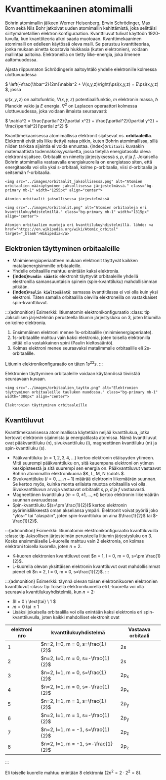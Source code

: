 # Kvanttimekaaninen atomimalli

Bohrin atomimallin jälkeen Werner Heisenberg, Erwin Schrödinger, Max Born sekä Nils Bohr jatkoivat uuden atomimallin kehittämistä, joka selittäisi siirtymämetallien elektronikonfiguraation. Kvanttiluvut tulivat käyttöön 1920-luvulla, kun kvanttiteoria alkoi saada muotoaan. Kvanttimekaaninen atomimalli on edelleen käytössä oleva malli. Se perustuu kvanttiteoriaa, jonka mukaan ainetta koostavia hiukkasia (kuten elektronien), voidaan mallintaa aaltoina. Elektroneilla on tietty liike-energia, joka ilmenee aaltomuodossa.

Ajasta riippumaton Schrödingerin aaltoyhtälö yhdelle elektronille kolmessa ulottuvuudessa

$ \left(-\frac{\hbar^2}{2m}\nabla^2 + V(x,y,z)\right)\psi(x,y,z) = E\psi(x,y,z) $, jossa

$\psi(x,y,z)$ on aaltofunktio, $V(x,y,z)$ potentiaalifunktio, $m$ elektronin massa, $\hbar$ Planckin vakio ja $E$ energia. $\nabla^2$ on Laplacen operaattori kolmessa ulottuvuudessa, joka voidaan ilmaista seuraavasti:

$ \nabla^2 = \frac{\partial^2}{\partial x^2} + \frac{\partial^2}{\partial y^2} + \frac{\partial^2}{\partial z^2} $

Kvanttimekaanisessa atomimallissa elektronit sijatsevat ns. **orbitaaleilla**. Elektronit eivät siis liiku tiettyä rataa pitkin, kuten Bohrin atomimallissa, sillä niiden tarkkaa sijaintia ei voida ennustaa. {index}`Orbitaali` kuvaakin matemaattista todennäköisyysaluetta, jossa tietyllä energiatasolla oleva elektroni sijaitsee. Orbitaalit on nimetty järjestyksessä $s, p, d \ \text{ja} \ f$. Jokaisella Bohrin atomimallia vastaavalla energiakuorella on energiataso siten, että energitasolla voi olla yksi s-orbitaali, kolme p-orbitaalia, viisi d-orbitaalia ja seitsemän f-orbitaalia.

```{figure-md} Orbitaalit jaksollisessa järjestelmässä
<img src="../images/orbitaalit_jaksollisessa.png" alt="Atomien orbitaalien määräytyminen jaksollisessa järjestelmässä." class="bg-primary mb-1" width="1255px" align="center">

Atomien orbitaalit jaksollisessa järjestelmässä
```

```{figure-md} Orbitaalit
<img src="../images/orbitaalit.png" alt="Atomien orbitaaleja eri kvanttilukuyhdistelmillä." class="bg-primary mb-1" width="1315px" align="center">

Atomien orbitaalien muotoja eri kvanttilukuyhdistelmillä. lähde: <a href="https://en.wikipedia.org/wiki/Atomic_orbital" target="_blank">Wikipedia</a>
```

## Elektronien täyttyminen orbitaaleille
- Minimienergiaperiaatteen mukaan elektronit täyttyvät kaikken matalaenergisimmille orbitaaleille.
- Yhdelle orbitaalille mahtuu enintään kaksi elektronia.
- **{index}`Hundin sääntö`**: elektronit täyttyvät orbitaaleille yhdellä elektronilla samansuuntaisin spinein (spin-kvanttiluku) mahdollisimman pitkään.
- **{index}`Paulin kieltosääntö`**: samassa kvanttitilassa ei voi olla kuin yksi elektroni. Täten samalla orbitaalilla olevilla elektroneilla on vastakkaiset spin-kvanttiluvut.

:::{admonition} Esimerkki: litiumatomin elektronikonfiguraatio
:class: tip
Jaksollisen järjestelmän perusteella litiumin järjestysluku on 3, joten litiumilla on kolme elektronia.
1. Ensimmäinen elektroni menee 1s-orbitaalille (minimienergiaperiaate).
2. 1s-orbitaalille mahtuu vain kaksi elektronia, joten toisella elektronilla pitää olla vastakkainen spini (Paulin kieltosääntö).
3. Kolmas elektroni menee seuraavaksi matalimmalle orbitaalille eli 2s-orbitaalille.

Litiumin elektronikonfiguraatio on täten $1s^22s$.
:::

Elektronien täyttyminen orbitaaleille voidaan käytännössä tiiviistää seuraavaan kuvaan.
```{figure-md} Elektronien täyttyminen orbitaaleille
<img src="../images/orbitaalien_taytto.png" alt="Elektronien täyttyminen orbitaaleille taulukon muodossa." class="bg-primary mb-1" width="300px" align="center">

Elektronien täyttyminen orbitaaleille
```

## Kvanttiluvut
Kvanttimekaanisessa atomimallissa käytetään neljää kvanttilukua, jotka kertovat elektronin sijainnista ja energiatilasta atomissa. Nämä kvanttiluvut ovat pääkvanttiluku (n), sivukvanttiluku (l), magneettinen kvanttiluku (m) ja spin-kvanttiluku (s).
- Pääkvanttiluku $(n = 1, 2, 3, 4, \dots)$ kertoo elektronin etäisyyden ytimeen. Mitä suurempi pääkvanttiluku on, sitä kauempana elektroni on ytimen keskipisteestä ja sitä suurempi sen energia on. Pääkvanttiluvut vastaavat Bohrin atomimallin elektronikuoria $K, L, M, N \cdots $.
- Sivukvanttiluku $(l = 0, \dots , n-1)$ määrää elektronin liikemäärän suunnan. Se kertoo myös, kuinka monta erilaista muotoa orbitaalilla voi olla. Sivukvanttiluvun arvoja vastaavat orbitaalit $s, p, d \ \text{ja} \ f$ vastaavasti.
- Magneettinen kvanttiluku $(m= 0, \pm 1, \dots , \pm l)$ kertoo elektronin liikemäärän suunnan avaruudessa.
- Spin-kvanttiluku $(s=\pm \frac{1}{2})$ kertoo elektronin pyörimisliikkeestä oman akseliansa ympäri. Elektronit voivat pyöriä joko "ylös-" tai "alaspäin", joten spin-kvanttiluku on aina $\frac{1}{2}$ tai $-\frac{1}{2}$.

:::{admonition} Esimerkki: litiumatomin elektronikonfiguraatio kvanttiluvuilla
:class: tip
Jaksollisen järjestelmän perusteella litiumin järjestysluku on 3. Koska ensimmäiselle L-kuorelle mahtuu vain 2 elektronia, on kolmas elektroni toisella kuorella, joten $n = 2$.
- K-kuoren elektronien kvanttiluvut ovat $n = 1, l = 0, m = 0, s=\pm \frac{1}{2}$.
- L-kuorella olevan yksittäisen elektronin kvanttiluvut ovat mahdollisimmat pienet eli $n = 2, l = 0, m = 0, s=\frac{1}{2}$.
:::

:::{admonition} Esimerkki: täynnä olevan toisen elektronikuoren elektronien kvanttiluvut
:class: tip
Toisella elektronikuorella eli L-kuorella voi olla seuraavia kvanttilukuyhdistelmiä, kun $n = 2$:
- $l = 0 \ \text{tai} \ 1 $
- $m = 0 \ \text{tai} \ \pm 1$
- Lisäksi jokaisella orbitaalilla voi olla enintään kaksi elektronia eri spin-kvanttiluvulla, joten kaikki mahdolliset elektronit ovat

| elektroni nro | kvanttilukuyhdistelmä              | Vastaava orbitaali |
| ------------- | ---------------------------------- | ------------------ |
| 1             | $n=2, l=0, m = 0, s=\frac{1}{2}$   | 2s                 |
| 2             | $n=2, l=0, m = 0, s=-\frac{1}{2}$  | 2s                 |
| 3             | $n=2, l=1, m = 0, s=\frac{1}{2}$   | 2p<sub>x</sub>     |
| 4             | $n=2, l=1, m = 0, s=-\frac{1}{2}$  | 2p<sub>x</sub>     |
| 5             | $n=2, l=1, m = 1, s=\frac{1}{2}$   | 2p<sub>y</sub>     |
| 6             | $n=2, l=1, m = 1, s=-\frac{1}{2}$  | 2p<sub>y</sub>     |
| 7             | $n=2, l=1, m = -1, s=\frac{1}{2}$  | 2p<sub>z</sub>     |
| 8             | $n=2, l=1, m = -1, s=-\frac{1}{2}$ | 2p<sub>z</sub>     |
:::

Eli toiselle kuorelle mahtuu enintään 8 elektronia $(2n^2=2 \cdot 2^2=8)$.